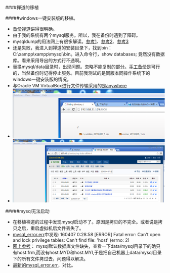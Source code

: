
####禅道的移植

#####windows一键安装版的移植。
- [备份禅道](http://www.zentao.net/book/zentaopmshelp/42.html)讲得很明确。
- 由于我的系统有两个mysql服务。所以，我在备份时遇到了障碍。
- mysqldump的用法网上有很多解读。[参考1](http://jingyan.baidu.com/article/948f5924259516d80ef5f95e.html)、[参考2](http://www.cnblogs.com/feichexia/p/MysqlDataBackup.html)、[参考3](http://www.cnblogs.com/qq78292959/p/3637135.html)
- 还是失败，我进入到禅道的安装目录下，找到bin：C:\xampp\xampp\mysql\bin。进入命令行，show databases; 竟然没有数据库。看来采用导出的方式行不通啊。
- 替换mysql/data目录时，出现问题。忽略不能复制的部分。[手工备份](http://www.zentao.net/book/zentaopmshelp/42.html)是可行的，当然备份时记得停止服务。目前我测试的是同版本同操作系统下的windows一键安装版的情况。
- 与Oracle VM VirtualBox进行文件传输采用的是[anywhere](https://github.com/JacksonTian/anywhere)
- ![](./images/zentao/zentao_backup001.png)
- ![](./images/zentao/zentao_backup002.png)

#####mysql无法启动
- 在移植禅道的过程中发现mysql启动不了。原因是拷贝的不完全。或者说是拷贝之后，重启虚拟机后文件丢失了。
- [mysql_error.err](./libs/mysql_error.err)中发现: 
	160407  0:28:58 [ERROR] Fatal error: Can't open and lock privilege tables: Can't find file: 'host' (errno: 2)
- [网上参考](http://www.myexception.cn/operating-system/510578.html)： mysql默认数据库文件缺失，查看一下data/mysql目录下的确只有host.frm,而没有host.MYD和host.MYI,于是把自己机器上data/mysql目录下的所有文件拷过去，问题得以解决。
- [最新的mysql_error.err](./libs/mysql_error_new.err)，对比。









